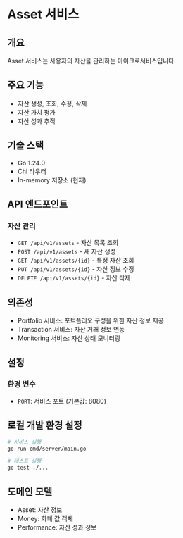 # Asset 서비스

## 개요
Asset 서비스는 사용자의 자산을 관리하는 마이크로서비스입니다.

## 주요 기능
- 자산 생성, 조회, 수정, 삭제
- 자산 가치 평가
- 자산 성과 추적

## 기술 스택
- Go 1.24.0
- Chi 라우터
- In-memory 저장소 (현재)

## API 엔드포인트
### 자산 관리
- `GET /api/v1/assets` - 자산 목록 조회
- `POST /api/v1/assets` - 새 자산 생성
- `GET /api/v1/assets/{id}` - 특정 자산 조회
- `PUT /api/v1/assets/{id}` - 자산 정보 수정
- `DELETE /api/v1/assets/{id}` - 자산 삭제

## 의존성
- Portfolio 서비스: 포트폴리오 구성을 위한 자산 정보 제공
- Transaction 서비스: 자산 거래 정보 연동
- Monitoring 서비스: 자산 상태 모니터링

## 설정
### 환경 변수
- `PORT`: 서비스 포트 (기본값: 8080)

## 로컬 개발 환경 설정
```bash
# 서비스 실행
go run cmd/server/main.go

# 테스트 실행
go test ./...
```

## 도메인 모델
- Asset: 자산 정보
- Money: 화폐 값 객체
- Performance: 자산 성과 정보 
